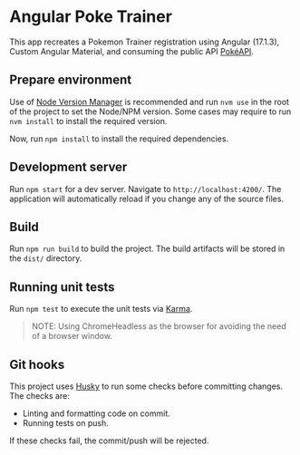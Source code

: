# Angular Poke Trainer

This app recreates a Pokemon Trainer registration using Angular (17.1.3), Custom Angular Material, and consuming the public API [PokéAPI](https://pokeapi.co/).

## Prepare environment

Use of [Node Version Manager](https://github.com/nvm-sh/nvm) is recommended and run `nvm use` in the root of the project to set the Node/NPM version. Some cases may require to run `nvm install` to install the required version.

Now, run `npm install` to install the required dependencies.

## Development server

Run `npm start` for a dev server. Navigate to `http://localhost:4200/`. The application will automatically reload if you change any of the source files.

## Build

Run `npm run build` to build the project. The build artifacts will be stored in the `dist/` directory.

## Running unit tests

Run `npm test` to execute the unit tests via [Karma](https://karma-runner.github.io).

> NOTE: Using ChromeHeadless as the browser for avoiding the need of a browser window.

## Git hooks

This project uses [Husky](https://typicode.github.io/husky) to run some checks before committing changes. The checks are:

- Linting and formatting code on commit.
- Running tests on push.

If these checks fail, the commit/push will be rejected.

